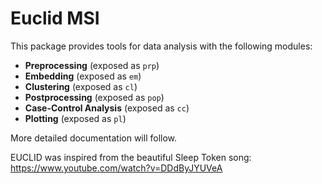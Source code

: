 # Euclid MSI

This package provides tools for data analysis with the following modules:

- **Preprocessing** (exposed as `prp`)
- **Embedding** (exposed as `em`)
- **Clustering** (exposed as `cl`)
- **Postprocessing** (exposed as `pop`)
- **Case-Control Analysis** (exposed as `cc`)
- **Plotting** (exposed as `pl`)

More detailed documentation will follow.

EUCLID was inspired from the beautiful Sleep Token song: https://www.youtube.com/watch?v=DDdByJYUVeA
